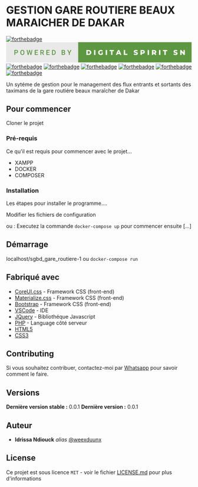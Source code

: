 # GESTION GARE ROUTIERE BEAUX MARAICHER DE DAKAR

[![forthebadge](http://forthebadge.com/images/badges/built-with-love.svg)](http://forthebadge.com) 
[![forthebadge](https://github.com/weexduunx/sgbd_gare_routiere/blob/b050f7c97beb33ee0571cda5579c2020504fc384/images/powered-by-digital-spirit-sn.svg)](https://www.linkedin.com/in/idrissa-ndiouck-82a426155/)
[![forthebadge](https://forthebadge.com/images/badges/uses-brains.svg)](http://forthebadge.com)
[![forthebadge](https://forthebadge.com/images/badges/uses-css.svg)](http://forthebadge.com)
[![forthebadge](https://forthebadge.com/images/badges/uses-html.svg)](http://forthebadge.com)
[![forthebadge](https://forthebadge.com/images/badges/uses-js.svg)](http://forthebadge.com)
[![forthebadge](https://forthebadge.com/images/badges/made-with-javascript.svg)](http://forthebadge.com)
[![forthebadge](https://forthebadge.com/images/badges/fixed-bugs.svg)](http://forthebadge.com)

Un sytéme de gestion pour le management des flux entrants et sortants des taximans de la gare routiére
beaux maraîcher de Dakar

## Pour commencer

Cloner le projet

### Pré-requis

Ce qu'il est requis pour commencer avec le projet...

- XAMPP
- DOCKER
- COMPOSER


### Installation

Les étapes pour installer le programme....

Modifier les fichiers de configuration

ou : Executez la commande ``docker-compose up`` pour commencer ensuite [...]


## Démarrage

localhost/sgbd_gare_routiere-1 ou ``docker-compose run``

## Fabriqué avec

* [CoreUI.css](https://coreui.io) - Framework CSS (front-end)
* [Materialize.css](http://materializecss.com) - Framework CSS (front-end)
* [Bootstrap](https://getbootstrap.com/) - Framework CSS (front-end)
* [VSCode](https://code.visualstudio.com/) - IDE
* [JQuery](https://jquery.com/) - Bibliothéque Javascript
* [PHP](https://www.php.net/) - Language côté serveur
* [HTML5](https://fr.wikipedia.org/wiki/HTML5)
* [CSS3](https://fr.wikipedia.org/wiki/Feuilles_de_style_en_cascade#:~:text=CSS3%20devient%20%C2%AB%20modulaire%20%C2%BB%2C%20afin,des%20sous%2Densembles%20de%20CSS3)

## Contributing

Si vous souhaitez contribuer, contactez-moi par [Whatsapp](00221784673070) pour savoir comment le faire.

## Versions

**Dernière version stable :** 0.0.1
**Dernière version :** 0.0.1

## Auteur

* **Idrissa Ndiouck** _alias_ [@weexduunx](https://github.com/weexduunx)


## License

Ce projet est sous licence ``MIT`` - voir le fichier [LICENSE.md](LICENSE) pour plus d'informations

